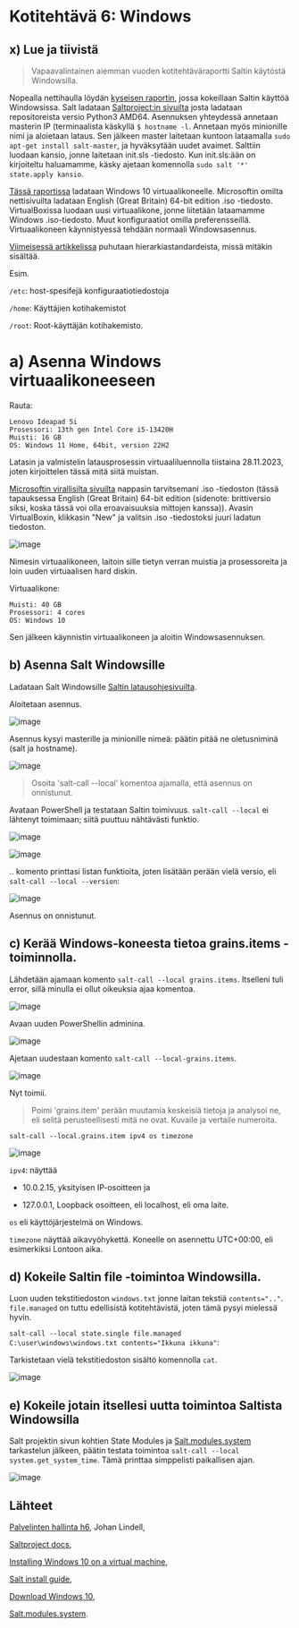 # Kotitehtävä 6: Windows

## x) Lue ja tiivistä

> Vapaavalintainen aiemman vuoden kotitehtäväraportti Saltin käytöstä Windowsilla.

Nopealla nettihaulla löydän [kyseisen raportin](https://johanlindell.fi/palvelintenhallinta#h6), jossa kokeillaan Saltin käyttöä Windowsissa.
Salt ladataan [Saltproject:in sivuilta](https://docs.saltproject.io/en/3001/topics/installation/windows.html) josta ladataan repositoreista versio Python3 AMD64.
Asennuksen yhteydessä annetaan masterin IP (terminaalista käskyllä `$ hostname -l`. Annetaan myös minionille nimi ja aloietaan lataus.
Sen jälkeen master laitetaan kuntoon lataamalla `sudo apt-get install salt-master`, ja hyväksytään uudet avaimet.
Salttiin luodaan kansio, jonne laitetaan init.sls -tiedosto. Kun init.sls:ään on kirjoiteltu haluamamme, käsky ajetaan komennolla `sudo salt '*' state.apply kansio`.

[Tässä raportissa](https://github.com/therealhalonen/PhishSticks/blob/master/notes/ollikainen/windows.md) ladataan Windows 10 virtuaalikoneelle. Microsoftin omilta nettisivuilta ladataan English (Great Britain) 64-bit edition .iso -tiedosto. 
VirtualBoxissa luodaan uusi virtuaalikone, jonne liitetään lataamamme Windows .iso-tiedosto. Muut konfiguraatiot omilla preferensseillä.
Virtuaalikoneen käynnistyessä tehdään normaali Windowsasennus.

[Viimeisessä artikkelissa](https://refspecs.linuxfoundation.org/FHS_3.0/fhs/index.html) puhutaan hierarkiastandardeista, missä mitäkin sisältää. 

Esim. 

`/etc`: host-spesifejä konfiguraatiotiedostoja

`/home`: Käyttäjien kotihakemistot

`/root`: Root-käyttäjän kotihakemisto.

# a) Asenna Windows virtuaalikoneeseen

Rauta:

```
Lenovo Ideapad 5i
Prosessori: 13th gen Intel Core i5-13420H
Muisti: 16 GB
OS: Windows 11 Home, 64bit, version 22H2
```

Latasin ja valmistelin latausprosessin virtuaaliluennolla tiistaina 28.11.2023, joten kirjoittelen tässä mitä siitä muistan.

[Microsoftin virallisilta sivuilta](https://www.microsoft.com/en-us/evalcenter/download-windows-10-enterprise) nappasin tarvitsemani .iso -tiedoston (tässä tapauksessa English (Great Britain) 64-bit edition (sidenote: brittiversio siksi, koska tässä voi olla eroavaisuuksia mittojen kanssa)). Avasin VirtualBoxin, klikkasin "New" ja valitsin .iso -tiedostoksi juuri ladatun tiedoston.

![image](https://github.com/16cats/Infra-as-Code-course/assets/97065659/95d5a56f-2e4b-4151-952c-cc6cc331e54a)

Nimesin virtuaalikoneen, laitoin sille tietyn verran muistia ja prosessoreita ja loin uuden virtuaalisen hard diskin. 

Virtuaalikone:

```
Muisti: 40 GB
Prosessori: 4 cores
OS: Windows 10
```

Sen jälkeen käynnistin virtuaalikoneen ja aloitin Windowsasennuksen. 

## b) Asenna Salt Windowsille

Ladataan Salt Windowsille [Saltin latausohjesivuilta](https://docs.saltproject.io/salt/install-guide/en/latest/topics/install-by-operating-system/windows.html). 

Aloitetaan asennus.

![image](https://github.com/16cats/Infra-as-Code-course/assets/97065659/ee47078f-f0f4-4fad-83b5-4bf5f9ebc552)

Asennus kysyi masterille ja minionille nimeä: päätin pitää ne oletusniminä (salt ja hostname). 

![image](https://github.com/16cats/Infra-as-Code-course/assets/97065659/0b7601d3-72e8-4b1c-bff6-aa7521fb1284)

> Osoita 'salt-call --local' komentoa ajamalla, että asennus on onnistunut.

Avataan PowerShell ja testataan Saltin toimivuus. `salt-call --local` ei lähtenyt toimimaan; siitä puuttuu nähtävästi funktio. 

![image](https://github.com/16cats/Infra-as-Code-course/assets/97065659/11bbd93e-9563-4764-ab92-035503c5437f)

![image](https://github.com/16cats/Infra-as-Code-course/assets/97065659/8445289a-54ff-4894-8096-9aeea34fffaf)


.. komento printtasi listan funktioita, joten lisätään perään vielä versio, eli `salt-call --local --version`:

![image](https://github.com/16cats/Infra-as-Code-course/assets/97065659/a2d6e3d4-0102-458f-93a0-418b373e9ce8)

Asennus on onnistunut.

## c) Kerää Windows-koneesta tietoa grains.items -toiminnolla. 

Lähdetään ajamaan komento `salt-call --local grains.items`. Itselleni tuli error, sillä minulla ei ollut oikeuksia ajaa komentoa.

![image](https://github.com/16cats/Infra-as-Code-course/assets/97065659/bbc57dc7-6cdd-4ab4-8339-deb252061d67)

Avaan uuden PowerShellin adminina. 

![image](https://github.com/16cats/Infra-as-Code-course/assets/97065659/4e3f1dd5-75b9-4af2-99d4-ba0239b9461c)

Ajetaan uudestaan komento `salt-call --local-grains.items`. 

![image](https://github.com/16cats/Infra-as-Code-course/assets/97065659/4ed327d7-8f1a-48f9-9dc9-9c71321dd09e)

Nyt toimii. 

> Poimi 'grains.item' perään muutamia keskeisiä tietoja ja analysoi ne, eli selitä perusteellisesti mitä ne ovat. Kuvaile ja vertaile numeroita.

`salt-call --local.grains.item ipv4 os timezone`

![image](https://github.com/16cats/Infra-as-Code-course/assets/97065659/dcbb2ada-b90d-4474-b8b9-2902fc6e2c76)

`ipv4`: näyttää 

- 10.0.2.15, yksityisen IP-osoitteen ja
  
- 127.0.0.1, Loopback osoitteen, eli localhost, eli oma laite.

`os` eli käyttöjärjestelmä on Windows.

`timezone` näyttää aikavyöhykettä. Koneelle on asennettu UTC+00:00, eli esimerkiksi Lontoon aika.

## d) Kokeile Saltin file -toimintoa Windowsilla.

Luon uuden tekstitiedoston `windows.txt` jonne laitan tekstiä `contents=".."`. `file.managed` on tuttu edellisistä kotitehtävistä, joten tämä pysyi mielessä hyvin. 

`salt-call --local state.single file.managed C:\user\windows\windows.txt contents="Ikkuna ikkuna"`:

Tarkistetaan vielä tekstitiedoston sisältö komennolla `cat`.

![image](https://github.com/16cats/Infra-as-Code-course/assets/97065659/1a44b013-a646-4008-bcb0-1dc564a391b8)

## e) Kokeile jotain itsellesi uutta toimintoa Saltista Windowsilla

Salt projektin sivun kohtien State Modules ja [Salt.modules.system](https://docs.saltproject.io/en/latest/ref/modules/all/salt.modules.system.html) tarkastelun jälkeen, päätin testata toimintoa `salt-call --local system.get_system_time`. Tämä printtaa simppelisti paikallisen ajan.

![image](https://github.com/16cats/Infra-as-Code-course/assets/97065659/8234b067-9e1d-40c9-875e-b27ed0f5f7a9)

## Lähteet

[Palvelinten hallinta h6](https://johanlindell.fi/palvelintenhallinta#h6), Johan Lindell,

[Saltproject docs](https://docs.saltproject.io/en/3001/topics/installation/windows.html),

[Installing Windows 10 on a virtual machine](https://github.com/therealhalonen/PhishSticks/blob/master/notes/ollikainen/windows.md),

[Salt install guide](https://docs.saltproject.io/salt/install-guide/en/latest/topics/install-by-operating-system/windows.html),

[Download Windows 10](https://www.microsoft.com/en-us/evalcenter/download-windows-10-enterprise),

[Salt.modules.system](https://docs.saltproject.io/en/latest/ref/modules/all/salt.modules.system.html).
